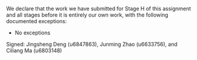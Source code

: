 We declare that the work we have submitted for Stage H of this assignment and all stages before it is entirely our own work, with the following documented exceptions:

* No exceptions

Signed: Jingsheng Deng (u6847863), Junming Zhao (u6633756), and Ciliang Ma (u6803148)

